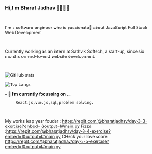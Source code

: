 ### Hi,I'm Bharat Jadhav 👋👨‍🎓‍💻

<br />
<p>I'm a software engineer who is passionate💖 about JavaScript Full Stack Web Development</p>
<br />

<p>Currently working as an intern at Sathvik Softech, a start-up,
since six months on end-to-end website development.<p>
<br />

![GitHub stats](https://github-readme-stats.vercel.app/api?username=Bharatgjadhav&show_icons=true&theme=tokyonight)

![Top Langs](https://github-readme-stats.vercel.app/api/top-langs/?username=Bharatgjadhav&theme=tokyonight)


**- 🔭 I’m currently focussing on ...**


         React.js,vue.js,sql,problem solving.
<br />

My works
leap year fouder : https://replit.com/@bharatjadhav/day-3-3-exercise?embed=I&output=I#main.py
Pizza :https://replit.com/@bharatjadhav/day-3-4-exercise?embed=I&output=I#main.py
CHeck your love score: https://replit.com/@bharatjadhav/day-3-5-exercise?embed=I&output=I#main.py
<!--
**Bharatgjadhav/Bharatgjadhav** is a ✨ _special_ ✨ repository because its `README.md` (this file) appears on your GitHub profile.

Here are some ideas to get you started:

- 🔭 I’m currently working on ...
- 🌱 I’m currently learning ...
- 👯 I’m looking to collaborate on ...
- 🤔 I’m looking for help with ...
- 💬 Ask me about ...
- 📫 How to reach me: ...
- 😄 Pronouns: ...
- ⚡ Fun fact: ...
-->
         
         
   
